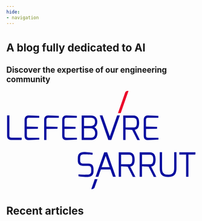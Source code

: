 ```yaml
---
hide:
- navigation
---
```

[//]: # (- toc)
[//]: # (<h1>Lefebvre Sarrut's AI Research</h1>)

<div class="blog-index_hero">
    <div class="blog-index_hero__gradient">
        <div class="blog-index_hero__content" data-md-color-scheme="slate">
            <h1>A blog fully dedicated to AI</h1>
            <h2>Discover the expertise of our engineering community</h2>
            <div class="blog-index_hero__logo">
                <svg xmlns="http://www.w3.org/2000/svg" viewBox="0 0 89 46" fill="none">
                    <path fill="#060E9F" d="m41.309 41.064-1.622 4.615h.41c.52 0 .975-.33 1.149-.816l1.337-3.799H41.31ZM75.574 40.044c1.841 0 2.534-.518 2.975-.957 1.023-1.02.944-2.873.944-4.129v-6.42h-1.086v6.42c0 1.9-.016 2.653-.63 3.265-.535.534-1.054.69-1.62.722a7.41 7.41 0 0 1-.583.016c-.142 0-.425 0-.583-.016-.582-.016-1.101-.188-1.62-.722-.615-.612-.63-1.381-.63-3.265v-6.42h-1.087v6.42c0 1.256-.078 3.092.945 4.129.44.439 1.149.957 2.975.957ZM1.77 21.631c-.22-.11-.345-.393-.345-.832v-9.387H.339v9.387c0 .424.062.785.173 1.067.267.644.944.974 2.014.974h4.36a.282.282 0 0 0 .283-.283v-.8H2.542c-.33 0-.582-.048-.771-.126ZM10.428 11.412c-.52 0-.976.173-1.354.487-.378.33-.567.863-.567 1.6v7.331c0 .864.236 1.445.709 1.727.22.126.44.22.645.251.205.032.378.063.504.063h.33l4.69-.235v-.848h-4.69c-.315 0-.582-.047-.771-.126-.22-.11-.346-.392-.346-.832v-3.108l4.91-.11c.158 0 .268-.125.268-.282v-.597l-5.194-.125v-3.093c0-.345.063-.596.205-.769.125-.157.377-.25.74-.25h4.847v-.864l-4.848-.22h-.078ZM19.572 11.412c-.52 0-.976.173-1.353.487-.378.33-.567.863-.567 1.6v9.325h1.086v-5.102l4.91-.11c.158 0 .268-.125.268-.282v-.597l-5.194-.125v-3.093c0-.345.063-.596.205-.769.126-.157.378-.25.74-.25h4.848v-.864l-4.848-.22h-.095ZM28.009 11.412c-.52 0-.976.173-1.354.487-.378.33-.567.863-.567 1.6v7.331c0 .864.237 1.445.709 1.727.22.126.44.22.645.251.205.032.378.063.504.063h.33l4.69-.235v-.848h-4.69c-.314 0-.582-.047-.771-.126-.22-.11-.346-.392-.346-.832v-3.108l4.91-.11c.158 0 .268-.125.268-.282v-.597l-5.194-.125v-3.093c0-.345.063-.596.205-.769.126-.157.377-.25.74-.25h4.847v-.864l-4.848-.22h-.078ZM41.954 21.82c.393-.597.598-1.335.598-2.198 0-.8-.189-1.46-.55-1.947-.268-.36-.568-.628-.898-.769.394-.173.708-.44.944-.816.284-.471.441-1.036.441-1.68 0-.392-.047-.753-.157-1.067-.378-1.272-1.338-1.915-2.865-1.915h-4.281V22.84h4.281c1.18 0 2.015-.346 2.487-1.02Zm-2.471-.063h-3.195v-4.349h3.21c.614 0 1.07.204 1.433.628.362.424.535.942.535 1.554 0 1.46-.645 2.167-1.983 2.167Zm1.416-5.934c-.346.33-.818.502-1.416.502h-3.195v-3.814h3.195c1.306 0 1.936.596 1.936 1.836 0 .644-.173 1.146-.52 1.476ZM59.992 18.083a2.52 2.52 0 0 0 .912-.314c.22-.14.425-.33.583-.549.157-.22.283-.55.393-.973.11-.408.158-.91.158-1.46 0-2.23-.913-3.36-2.739-3.36h-4.706V22.84h1.086v-4.882c.189.016.582.047 1.432.094.913.063 1.48.079 1.684.094l2.393 4.71h1.196l-2.392-4.773Zm.96-3.359c0 .816-.11 1.413-.33 1.774-.206.33-.646.502-1.292.502h-3.62v-4.473h3.62c.441 0 .819.125 1.118.36.157.142.283.377.378.691.078.314.126.707.126 1.146ZM66.099 11.412c-.52 0-.976.173-1.354.487-.378.33-.567.863-.567 1.6v7.331c0 .864.236 1.445.709 1.727.22.126.44.22.645.251.205.032.378.063.504.063h.33l4.69-.235v-.848h-4.69c-.315 0-.582-.047-.771-.126-.22-.11-.346-.392-.346-.832v-3.108l4.91-.11c.158 0 .268-.125.268-.282v-.597l-5.194-.125v-3.093c0-.345.063-.596.204-.769.126-.157.378-.25.74-.25h4.848v-.864l-4.848-.22h-.079ZM38.224 33.812h-2.046c-.362 0-.677-.031-.93-.094a1.072 1.072 0 0 1-.33-.157 1.138 1.138 0 0 1-.283-.345c-.063-.11-.157-.361-.157-.942v-1.005c0-.722.157-1.208.456-1.413.346-.235.771-.345 1.417-.33.566 0 3.95.142 3.95.142v-.879l-.094-.016c-.425-.063-1.039-.125-1.889-.22-.834-.078-1.48-.125-1.904-.125-.882 0-1.59.188-2.141.534-.598.424-.897 1.193-.897 2.291v1.005c0 .597.079 1.083.252 1.476.362.769 1.212 1.146 2.55 1.146h2.014c.535 0 .897.125 1.118.376.22.252.33.644.33 1.146v1.036c0 .518-.157.895-.472 1.146-.126.11-.299.188-.504.251-.204.063-.393.11-.55.126-.158.016-.677.016-1.543.016-.866 0-1.794-.047-2.77-.142l-.11-.015v.879l.078.015c.378.079 1.008.142 1.89.22.88.079 1.605.11 2.14.11.535 0 1.054-.094 1.526-.267.93-.345 1.401-1.146 1.401-2.355v-1.035c0-.707-.157-1.303-.456-1.774-.347-.518-1.039-.8-2.046-.8ZM58.811 34.895c.22-.141.425-.33.582-.55.158-.219.284-.549.394-.972.11-.408.157-.91.157-1.46 0-2.23-.913-3.36-2.738-3.36h-4.707v11.412h1.087v-4.881c.188.015.582.047 1.432.094.913.063 1.48.078 1.684.094l2.392 4.71h1.197l-2.424-4.757c.362-.047.66-.157.944-.33Zm.032-3.045c0 .816-.11 1.413-.331 1.774-.205.33-.645.502-1.29.502h-3.62v-4.474h3.62c.44 0 .818.126 1.117.361.157.142.283.377.378.691.078.314.126.706.126 1.146ZM68.585 34.895c.22-.141.425-.33.583-.55.157-.219.283-.549.393-.972.11-.408.158-.91.158-1.46 0-2.23-.913-3.36-2.74-3.36h-4.705v11.412h1.086v-4.881c.189.015.582.047 1.432.094.913.063 1.48.078 1.684.094l2.393 4.71h1.196l-2.424-4.757a2.42 2.42 0 0 0 .944-.33Zm.032-3.045c0 .816-.11 1.413-.33 1.774-.205.33-.646.502-1.291.502h-3.62v-4.474h3.62c.44 0 .818.126 1.117.361.157.142.283.377.378.691.079.314.126.706.126 1.146ZM80.8 28.553v1.084h3.179v10.328h1.086V29.637h2.99a.282.282 0 0 0 .283-.283v-.8H80.8ZM47.085 28.553h-1.37l-4.029 11.412h1.275l1.197-3.39h4.47l1.196 3.39h1.29l-4.013-11.349-.016-.063Zm1.165 6.954h-3.715l1.858-5.258 1.857 5.259ZM47.652 22.84h1.369l4.014-11.428H51.76l-3.431 9.732-3.432-9.732h-1.275l3.998 11.35.032.078Z"/>
                    <path fill="#EB0029" d="M57.064 0h-.41c-.519 0-.99.33-1.164.816l-3.337 9.513h1.275L57.064 0Z"/>
                </svg>
            </div>
        </div>
    </div>
</div>

# Recent articles